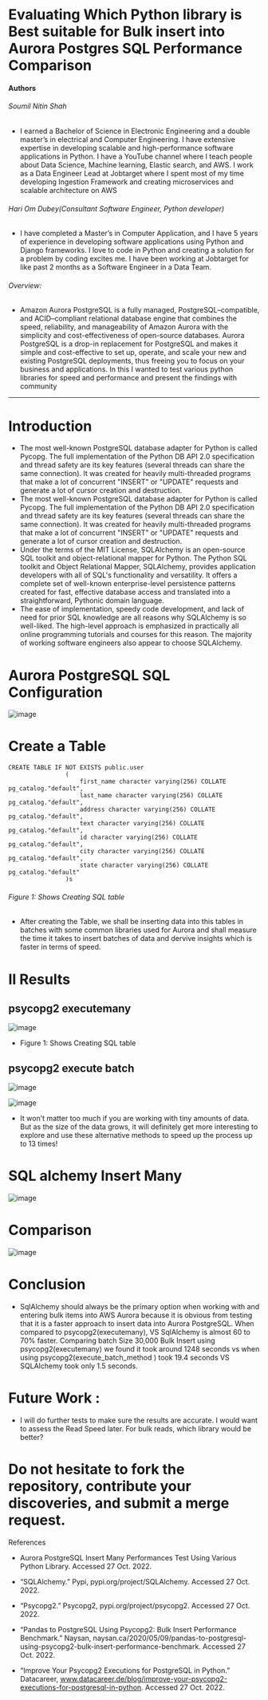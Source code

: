 # Evaluating Which Python library is Best suitable for Bulk insert into Aurora Postgres SQL Performance Comparison

#### Authors 

###### Soumil Nitin Shah 
* I earned a Bachelor of Science in Electronic Engineering and a double master’s in electrical and Computer Engineering. I have extensive expertise in developing scalable and high-performance software applications in Python. I have a YouTube channel where I teach people about Data Science, Machine learning, Elastic search, and AWS. I work as a Data Engineer  Lead at Jobtarget where I spent most of my time developing Ingestion Framework and creating microservices and scalable architecture on AWS 

###### Hari Om Dubey(Consultant Software Engineer, Python developer)
* I have completed a Master’s in Computer Application, and I have 5 years of experience in developing software applications using Python and Django frameworks. I love to code in Python and creating a solution for a problem by coding excites me. I have been working at Jobtarget for like past 2 months as a Software Engineer in a Data Team.

###### Overview:
* Amazon Aurora PostgreSQL is a fully managed, PostgreSQL–compatible, and ACID–compliant relational database engine that combines the speed, reliability, and manageability of Amazon Aurora with the simplicity and cost-effectiveness of open-source databases. Aurora PostgreSQL is a drop-in replacement for PostgreSQL and makes it simple and cost-effective to set up, operate, and scale your new and existing PostgreSQL deployments, thus freeing you to focus on your business and applications. In this I wanted to test various python libraries for speed and performance and present the findings with community 

----------------------------------------------------------------------
#  Introduction 

* The most well-known PostgreSQL database adapter for Python is called Pycopg. The full implementation of the Python DB API 2.0 specification and thread safety are its key features (several threads can share the same connection). It was created for heavily multi-threaded programs that make a lot of concurrent "INSERT" or "UPDATE" requests and generate a lot of cursor creation and destruction.
* The most well-known PostgreSQL database adapter for Python is called Pycopg. The full implementation of the Python DB API 2.0 specification and thread safety are its key features (several threads can share the same connection). It was created for heavily multi-threaded programs that make a lot of concurrent "INSERT" or "UPDATE" requests and generate a lot of cursor creation and destruction.
* Under the terms of the MIT License, SQLAlchemy is an open-source SQL toolkit and object-relational mapper for Python. The Python SQL toolkit and Object Relational Mapper, SQLAlchemy, provides application developers with all of SQL's functionality and versatility. It offers a complete set of well-known enterprise-level persistence patterns created for fast, effective database access and translated into a straightforward, Pythonic domain language.
* The ease of implementation, speedy code development, and lack of need for prior SQL knowledge are all reasons why SQLAlchemy is so well-liked. The high-level approach is emphasized in practically all online programming tutorials and courses for this reason. The majority of working software engineers also appear to choose SQLAlchemy.


# Aurora PostgreSQL SQL Configuration  

![image](https://user-images.githubusercontent.com/39345855/200120146-eb752476-8217-4f00-a91a-475d00cd79d4.png)

# Create a Table
```
CREATE TABLE IF NOT EXISTS public.user
                (
                    first_name character varying(256) COLLATE pg_catalog."default",
                    last_name character varying(256) COLLATE pg_catalog."default",
                    address character varying(256) COLLATE pg_catalog."default",
                    text character varying(256) COLLATE pg_catalog."default",
                    id character varying(256) COLLATE pg_catalog."default",
                    city character varying(256) COLLATE pg_catalog."default",
                    state character varying(256) COLLATE pg_catalog."default"
                )s
```
###### Figure 1: Shows Creating SQL table

* After creating the Table, we shall be inserting data into this tables in batches with some common libraries used for Aurora and shall measure the time it takes to insert batches of data and dervive insights which is faster in terms of speed.

# II Results


## psycopg2 executemany
![image](https://user-images.githubusercontent.com/39345855/200120223-ff0a9f1f-41fe-4123-936b-53af1ce03a0b.png)
* Figure 1: Shows Creating SQL table

## psycopg2 execute batch
![image](https://user-images.githubusercontent.com/39345855/200120313-2375c168-657e-458a-bfd6-1a7d3e89e579.png)

![image](https://user-images.githubusercontent.com/39345855/200120333-5e1cd2e5-4fe2-4723-93fe-9cea59ae7c41.png)
* It won't matter too much if you are working with tiny amounts of data. But as the size of the data grows, it will definitely get more interesting to explore and use these alternative methods to speed up the process up to 13 times!

# SQL alchemy Insert Many 
![image](https://user-images.githubusercontent.com/39345855/200120362-2d18ae5f-ac8c-468a-97c4-261a4fd35628.png)

# Comparison 
![image](https://user-images.githubusercontent.com/39345855/200120373-1d9e84bc-5699-411c-83c7-520a22f1b8c5.png)

# Conclusion

* SqlAlchemy should always be the primary option when working with and entering bulk items into AWS Aurora because it is obvious from testing that it is a faster approach to insert data into Aurora PostgreSQL. When compared to psycopg2(executemany), VS SqlAlchemy is almost 60 to 70% faster. Comparing batch Size 30,000 Bulk Insert using psycopg2(executemany) we found it took around 1248 seconds vs when using psycopg2(execute_batch_method ) took 19.4 seconds VS SQLAlchemy took only 1.5 seconds.

# Future Work :
* I will do further tests to make sure the results are accurate. I would want to assess the Read Speed later. For bulk reads, which library would be better?

# Do not hesitate to fork the repository, contribute your discoveries, and submit a merge request.




References
* Aurora PostgreSQL Insert Many Performances Test Using Various Python Library. Accessed 27 Oct. 2022.

* “SQLAlchemy.” Pypi, pypi.org/project/SQLAlchemy. Accessed 27 Oct. 2022.

* “Psycopg2.” Psycopg2, pypi.org/project/psycopg2. Accessed 27 Oct. 2022.

* “Pandas to PostgreSQL Using Psycopg2: Bulk Insert Performance Benchmark.” Naysan, naysan.ca/2020/05/09/pandas-to-postgresql-using-psycopg2-bulk-insert-performance-benchmark. Accessed 27 Oct. 2022.

* “Improve Your Psycopg2 Executions for PostgreSQL in Python.” Datacareer, www.datacareer.de/blog/improve-your-psycopg2-executions-for-postgresql-in-python. Accessed 27 Oct. 2022.


